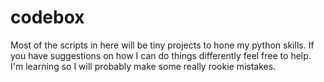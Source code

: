 # codebox
Most of the scripts in here will be tiny projects to hone my python skills. If you have suggestions on how I can do things differently feel free to help. I'm learning so I will probably make some really rookie mistakes. 
